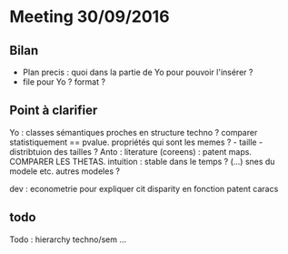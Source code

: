 
# Meeting 30/09/2016

## Bilan

 * Plan precis : quoi dans la partie de Yo pour pouvoir l'insérer ?
 * file pour Yo ? format ?

## Point à clarifier
 
 Yo : classes sémantiques proches en structure techno ? comparer statistiquement == pvalue.
propriétés qui sont les memes ? - taille - distribtuion des tailles ?
Anto : literature (coreens) : patent maps.
COMPARER LES THETAS.
intuition : stable dans le temps ?
(...) snes du modele etc.
autres modeles ?

dev : econometrie pour expliquer cit disparity en fonction patent caracs

## todo

Todo : hierarchy techno/sem
  ...


